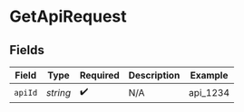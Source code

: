 # GetApiRequest


## Fields

| Field              | Type               | Required           | Description        | Example            |
| ------------------ | ------------------ | ------------------ | ------------------ | ------------------ |
| `apiId`            | *string*           | :heavy_check_mark: | N/A                | api_1234           |